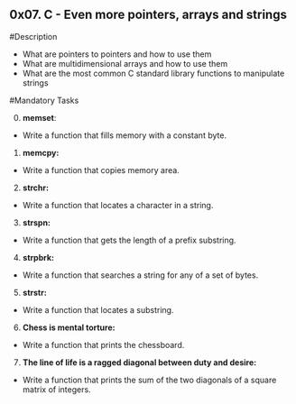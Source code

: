## 0x07. C - Even more pointers, arrays and strings

#Description

* What are pointers to pointers and how to use them
* What are multidimensional arrays and how to use them
* What are the most common C standard library functions to manipulate strings

#Mandatory Tasks

0. **memset**:

* Write a function that fills memory with a constant byte.

1. **memcpy:**

* Write a function that copies memory area.

2. **strchr:**

* Write a function that locates a character in a string.

3. **strspn:**

* Write a function that gets the length of a prefix substring.

4. **strpbrk:**

* Write a function that searches a string for any of a set of bytes.

5. **strstr:**

* Write a function that locates a substring.

6. **Chess is mental torture:**

* Write a function that prints the chessboard.

7. **The line of life is a ragged diagonal between duty and desire:**

* Write a function that prints the sum of the two diagonals of a square matrix of integers.





